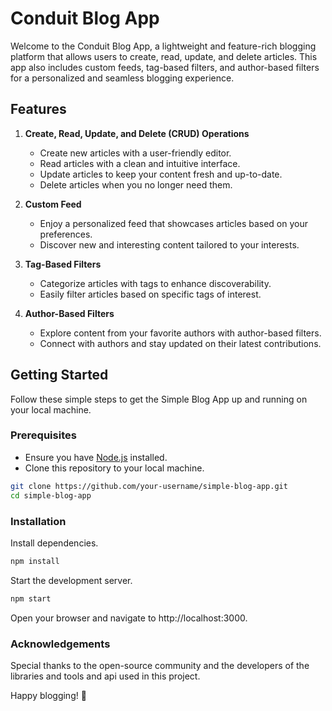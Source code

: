 # Conduit Blog App

Welcome to the Conduit Blog App, a lightweight and feature-rich blogging platform that allows users to create, read, update, and delete articles. This app also includes custom feeds, tag-based filters, and author-based filters for a personalized and seamless blogging experience.

## Features

1. **Create, Read, Update, and Delete (CRUD) Operations**
   - Create new articles with a user-friendly editor.
   - Read articles with a clean and intuitive interface.
   - Update articles to keep your content fresh and up-to-date.
   - Delete articles when you no longer need them.

2. **Custom Feed**
   - Enjoy a personalized feed that showcases articles based on your preferences.
   - Discover new and interesting content tailored to your interests.

3. **Tag-Based Filters**
   - Categorize articles with tags to enhance discoverability.
   - Easily filter articles based on specific tags of interest.

4. **Author-Based Filters**
   - Explore content from your favorite authors with author-based filters.
   - Connect with authors and stay updated on their latest contributions.

## Getting Started

Follow these simple steps to get the Simple Blog App up and running on your local machine.

### Prerequisites

- Ensure you have [Node.js](https://nodejs.org/) installed.
- Clone this repository to your local machine.

```bash
git clone https://github.com/your-username/simple-blog-app.git
cd simple-blog-app
```

### Installation
Install dependencies.
```bash
npm install
```
Start the development server.
```bash
npm start
```
Open your browser and navigate to http://localhost:3000.

### Acknowledgements
Special thanks to the open-source community and the developers of the libraries and tools and api used in this project.

Happy blogging! 🚀
